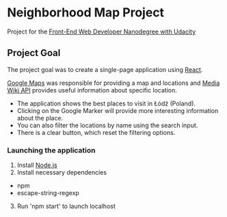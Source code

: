 # Neighborhood Map Project

Project for the [Front-End Web Developer Nanodegree with Udacity](https://eu.udacity.com/course/front-end-web-developer-nanodegree--nd001)

## Project Goal

The project goal was to create a single-page application using [React](https://reactjs.org/).

[Google Maps](https://cloud.google.com/maps-platform/maps/) was responsible for providing a map and locations and [Media Wiki API](https://www.mediawiki.org/wiki/API:Main_page) provides useful information about specific location.

- The application shows the best places to visit in Łódź (Poland).
- Clicking on the Google Marker will provide more interesting information about the place.
- You can also filter the locations by name using the search input.
- There is a clear button, which reset the filtering options.

### Launching the application
1. Install [Node.js](https://nodejs.org/en/)
2. Install necessary dependencies
  - npm
  - escape-string-regexp
3. Run 'npm start' to launch localhost
